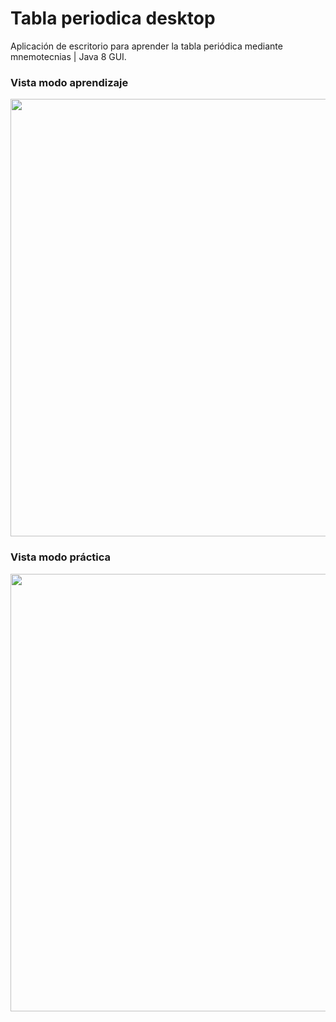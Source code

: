 # Tabla periodica desktop
Aplicación de escritorio para aprender la tabla periódica mediante mnemotecnias | Java 8 GUI.

### Vista modo aprendizaje
<img src="https://i.postimg.cc/nV0WYF1g/modo-aprendizaje.jpg" width="700"/>
                                                                     
### Vista modo práctica
<img src="https://i.postimg.cc/X7gwmLJz/modo-practica.jpg" width="700"/>

